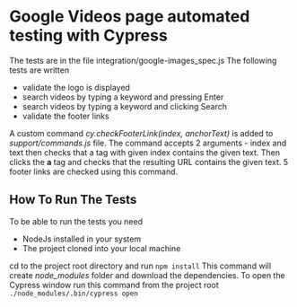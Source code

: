 # Google Videos page automated testing with Cypress

The tests are in the file integration/google-images_spec.js 
The following tests are written
- validate the logo is displayed
- search videos by typing a keyword and pressing Enter
- search videos by typing a keyword and clicking Search
- validate the footer links

A custom command *cy.checkFooterLink(index, anchorText)* is added to *support/commands.js* file. The command accepts 2 arguments - index and text then checks that a tag with given index contains the given text. Then clicks the **a** tag and checks that the resulting URL contains the given text.
5 footer links are checked using this command.

## How To Run The Tests
To be able to run the tests you need 
- NodeJs installed in your system
- The project cloned into your local machine

cd to the project root directory and run `npm install` This command will create *node_modules* folder and download the dependencies. To open the Cypress window run this command from the project root `./node_modules/.bin/cypress open` 

